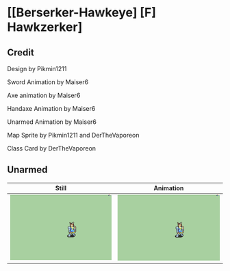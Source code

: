 # [\[Berserker-Hawkeye\] \[F\] Hawkzerker]

## Credit

Design by Pikmin1211

Sword Animation by Maiser6

Axe animation by Maiser6

Handaxe Animation by Maiser6

Unarmed Animation by Maiser6

Map Sprite by Pikmin1211 and DerTheVaporeon

Class Card by DerTheVaporeon
	
## Unarmed

| Still | Animation |
| :---: | :-------: |
| ![Unarmed still](./Unarmed_000.png) | ![Unarmed animation](./Unarmed.gif) |
